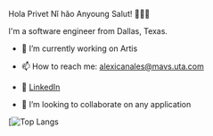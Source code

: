 Hola Privet Nǐ hǎo Anyoung Salut! 👋👋👋

I'm a software engineer from Dallas, Texas.

- 🔭 I’m currently working on Artis

- 📫 How to reach me: alexicanales@mavs.uta.com

- 🔗 [LinkedIn](https://www.linkedin.com/in/alexicanales/)

- 👯 I’m looking to collaborate on any application

[![Top Langs](https://github-readme-stats.vercel.app/api/top-langs?username=acanalez&hide=html,css&langs_count=20&theme=radical&layout=compact)

<!--
**aCanalez/aCanalez** is a ✨ _special_ ✨ repository because its `README.md` (this file) appears on your GitHub profile.

Here are some ideas to get you started:

- 🔭 I’m currently working on ...
- 🌱 I’m currently learning ...
- 👯 I’m looking to collaborate on ...
- 🤔 I’m looking for help with ...
- 💬 Ask me about ...
- 📫 How to reach me: ...
- 😄 Pronouns: ...
- ⚡ Fun fact: ...
-->
